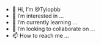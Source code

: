 - 👋 Hi, I’m @Tyiopbb
- 👀 I’m interested in ...
- 🌱 I’m currently learning ...
- 💞️ I’m looking to collaborate on ...
- 📫 How to reach me ...

<!---
Tyiopbb/Tyiopbb is a ✨ special ✨ repository because its `README.md` (this file) appears on your GitHub profile.
You can click the Preview link to take a look at your changes.
--->
